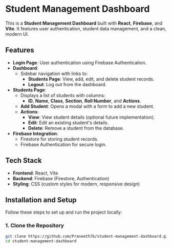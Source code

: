 # Student Management Dashboard

This is a **Student Management Dashboard** built with **React**, **Firebase**, and **Vite**. It features user authentication, student data management, and a clean, modern UI.

## Features

- **Login Page**: User authentication using Firebase Authentication.
- **Dashboard**:
  - Sidebar navigation with links to:
    - **Students Page**: View, add, edit, and delete student records.
    - **Logout**: Log out from the dashboard.
- **Students Page**:
  - Displays a list of students with columns:
    - **ID**, **Name**, **Class**, **Section**, **Roll Number**, and **Actions**.
  - **Add Student**: Opens a modal with a form to add a new student.
  - **Actions**:
    - **View**: View student details (optional future implementation).
    - **Edit**: Edit an existing student's details.
    - **Delete**: Remove a student from the database.
- **Firebase Integration**:
  - Firestore for storing student records.
  - Firebase Authentication for secure login.

## Tech Stack

- **Frontend**: React, Vite
- **Backend**: Firebase (Firestore, Authentication)
- **Styling**: CSS (custom styles for modern, responsive design)

## Installation and Setup

Follow these steps to set up and run the project locally:

### 1. Clone the Repository

```bash
git clone https://github.com/Praneeth76/student-management-dashboard.git
cd student-management-dashboard
